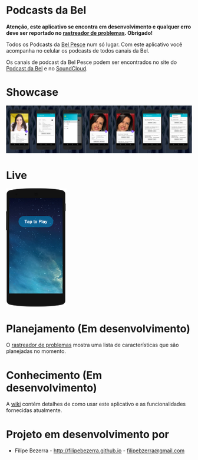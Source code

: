 # Podcasts da Bel

**Atenção, este aplicativo se encontra em desenvolvimento e qualquer erro deve ser reportado no [rastreador de problemas][5]. Obrigado!**

Todos os Podcasts da [Bel Pesce][1] num só lugar. Com este aplicativo você acompanha no celular os podcasts de todos canais da Bel.

Os canais de podcast da Bel Pesce podem ser encontrados no site do [Podcast da Bel][2] e no [SoundCloud][3].

# Showcase
![4]

# Live
<a href="https://appetize.io/app/dkmaqgkbx3u3zr3brhwdkrcve4?device=nexus5&scale=75&orientation=portrait&osVersion=6.0" target="_blank"><img src="./art/live/Appetize-Nexus5.PNG" heigth="320" width="163"></a>

# Planejamento (Em desenvolvimento)
O [rastreador de problemas][5] mostra uma lista de características que são planejadas no momento.

# Conhecimento (Em desenvolvimento)
A [wiki][6] contém detalhes de como usar este aplicativo e as funcionalidades fornecidas atualmente.

# Projeto em desenvolvimento por
* Filipe Bezerra - http://filipebezerra.github.io - filipebzerra@gmail.com

[1]: http://belpesce.com.br/
[2]: http://podcastdabel.com.br/
[3]: https://soundcloud.com/belpesce/sets
[4]: https://raw.githubusercontent.com/filipebezerra/Podcasts-Da-Bel/master/art/showcase/Showcase.png
[5]: https://github.com/filipebezerra/Podcasts-Da-Bel/issues
[6]: https://github.com/filipebezerra/Podcasts-Da-Bel/wiki
